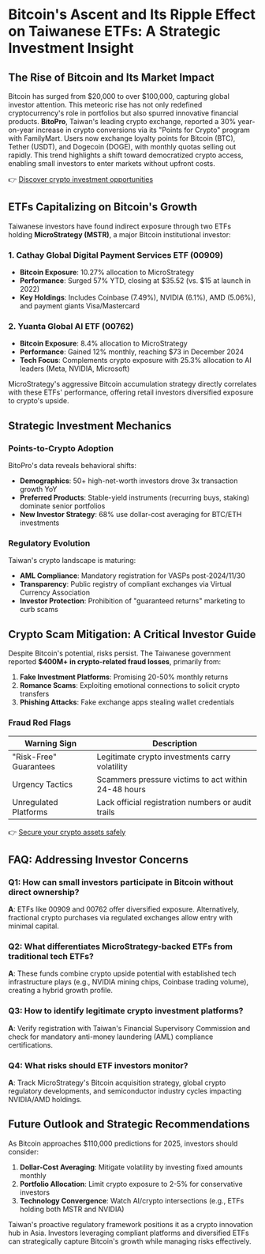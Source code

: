 # Bitcoin's Ascent and Its Ripple Effect on Taiwanese ETFs: A Strategic Investment Insight

## The Rise of Bitcoin and Its Market Impact

Bitcoin has surged from $20,000 to over $100,000, capturing global investor attention. This meteoric rise has not only redefined cryptocurrency's role in portfolios but also spurred innovative financial products. **BitoPro**, Taiwan's leading crypto exchange, reported a 30% year-on-year increase in crypto conversions via its "Points for Crypto" program with FamilyMart. Users now exchange loyalty points for Bitcoin (BTC), Tether (USDT), and Dogecoin (DOGE), with monthly quotas selling out rapidly. This trend highlights a shift toward democratized crypto access, enabling small investors to enter markets without upfront costs.

👉 [Discover crypto investment opportunities](https://bit.ly/okx-bonus)

## ETFs Capitalizing on Bitcoin's Growth

Taiwanese investors have found indirect exposure through two ETFs holding **MicroStrategy (MSTR)**, a major Bitcoin institutional investor:

### 1. **Cathay Global Digital Payment Services ETF (00909)**
- **Bitcoin Exposure**: 10.27% allocation to MicroStrategy
- **Performance**: Surged 57% YTD, closing at $35.52 (vs. $15 at launch in 2022)
- **Key Holdings**: Includes Coinbase (7.49%), NVIDIA (6.1%), AMD (5.06%), and payment giants Visa/Mastercard

### 2. **Yuanta Global AI ETF (00762)**
- **Bitcoin Exposure**: 8.4% allocation to MicroStrategy
- **Performance**: Gained 12% monthly, reaching $73 in December 2024
- **Tech Focus**: Complements crypto exposure with 25.3% allocation to AI leaders (Meta, NVIDIA, Microsoft)

MicroStrategy's aggressive Bitcoin accumulation strategy directly correlates with these ETFs' performance, offering retail investors diversified exposure to crypto's upside.

## Strategic Investment Mechanics

### Points-to-Crypto Adoption
BitoPro's data reveals behavioral shifts:
- **Demographics**: 50+ high-net-worth investors drove 3x transaction growth YoY
- **Preferred Products**: Stable-yield instruments (recurring buys, staking) dominate senior portfolios
- **New Investor Strategy**: 68% use dollar-cost averaging for BTC/ETH investments

### Regulatory Evolution
Taiwan's crypto landscape is maturing:
- **AML Compliance**: Mandatory registration for VASPs post-2024/11/30
- **Transparency**: Public registry of compliant exchanges via Virtual Currency Association
- **Investor Protection**: Prohibition of "guaranteed returns" marketing to curb scams

## Crypto Scam Mitigation: A Critical Investor Guide

Despite Bitcoin's potential, risks persist. The Taiwanese government reported **$400M+ in crypto-related fraud losses**, primarily from:
1. **Fake Investment Platforms**: Promising 20-50% monthly returns
2. **Romance Scams**: Exploiting emotional connections to solicit crypto transfers
3. **Phishing Attacks**: Fake exchange apps stealing wallet credentials

### Fraud Red Flags
| Warning Sign | Description |
|--------------|-------------|
| "Risk-Free" Guarantees | Legitimate crypto investments carry volatility |
| Urgency Tactics | Scammers pressure victims to act within 24-48 hours |
| Unregulated Platforms | Lack official registration numbers or audit trails |

👉 [Secure your crypto assets safely](https://bit.ly/okx-bonus)

## FAQ: Addressing Investor Concerns

### Q1: How can small investors participate in Bitcoin without direct ownership?
**A**: ETFs like 00909 and 00762 offer diversified exposure. Alternatively, fractional crypto purchases via regulated exchanges allow entry with minimal capital.

### Q2: What differentiates MicroStrategy-backed ETFs from traditional tech ETFs?
**A**: These funds combine crypto upside potential with established tech infrastructure plays (e.g., NVIDIA mining chips, Coinbase trading volume), creating a hybrid growth profile.

### Q3: How to identify legitimate crypto investment platforms?
**A**: Verify registration with Taiwan's Financial Supervisory Commission and check for mandatory anti-money laundering (AML) compliance certifications.

### Q4: What risks should ETF investors monitor?
**A**: Track MicroStrategy's Bitcoin acquisition strategy, global crypto regulatory developments, and semiconductor industry cycles impacting NVIDIA/AMD holdings.

## Future Outlook and Strategic Recommendations

As Bitcoin approaches $110,000 predictions for 2025, investors should consider:
1. **Dollar-Cost Averaging**: Mitigate volatility by investing fixed amounts monthly
2. **Portfolio Allocation**: Limit crypto exposure to 2-5% for conservative investors
3. **Technology Convergence**: Watch AI/crypto intersections (e.g., ETFs holding both MSTR and NVIDIA)

Taiwan's proactive regulatory framework positions it as a crypto innovation hub in Asia. Investors leveraging compliant platforms and diversified ETFs can strategically capture Bitcoin's growth while managing risks effectively.